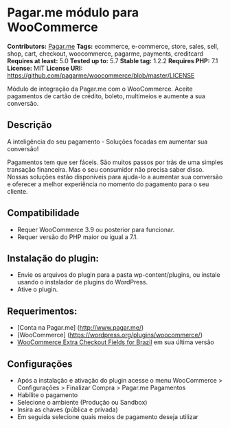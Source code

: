 # Pagar.me módulo para WooCommerce #
**Contributors:** [Pagar.me](https://profiles.wordpress.org/pagarme)
**Tags:** ecommerce, e-commerce, store, sales, sell, shop, cart, checkout, woocommerce, pagarme, payments, creditcard
**Requires at least:** 5.0
**Tested up to:** 5.7
**Stable tag:** 1.2.2
**Requires PHP:** 7.1
**License:** MIT
**License URI:** https://github.com/pagarme/woocommerce/blob/master/LICENSE

Módulo de integração da Pagar.me com o WooCommerce. Aceite pagamentos de cartão de crédito, boleto, multimeios e aumente a sua conversão.

## Descrição ##

A inteligência do seu pagamento - Soluções focadas em aumentar sua conversão!

Pagamentos tem que ser fáceis. São muitos passos por trás de uma simples transação financeira. Mas o seu consumidor não precisa saber disso. Nossas soluções estão disponíveis para ajuda-lo a aumentar sua conversão e oferecer a melhor experiência no momento do pagamento para o seu cliente.

## Compatibilidade ##

- Requer WooCommerce 3.9 ou posterior para funcionar.
- Requer versão do PHP maior ou igual a 7.1.

## Instalação do plugin: ##

- Envie os arquivos do plugin para a pasta wp-content/plugins, ou instale usando o instalador de plugins do WordPress.
- Ative o plugin.

## Requerimentos: ##

- [Conta na Pagar.me] (http://www.pagar.me/)
- [WooCommerce] (https://wordpress.org/plugins/woocommerce/)
- [WooCommerce Extra Checkout Fields for Brazil](https://wordpress.org/plugins/woocommerce-extra-checkout-fields-for-brazil/) em sua última versão

## Configurações ##

- Após a instalação e ativação do plugin acesse o menu WooCommerce > Configurações > Finalizar Compra > Pagar.me Pagamentos
- Habilite o pagamento
- Selecione o ambiente (Produção ou Sandbox)
- Insira as chaves (pública e privada)
- Em seguida selecione quais meios de pagamento deseja utilizar


